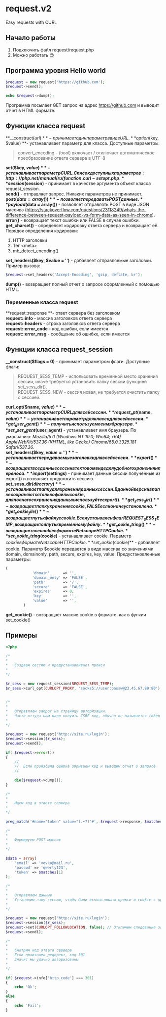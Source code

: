 # request.v2
Easy requests with CURL

## Начало работы  
1. Подключить файл request/request.php  
2. Можно работать :blush:  
  
## Программа уровня Hello world  
```php  
$request = new request('https://github.com');  
$request->send();  
  
echo $request->dump();  
```  
  
Программа посылает GET запрос на адрес https://github.com и выводит отчет в HTML формате.  
  
## Функции класса request  
**\_\_construct($url) ** - принимает один параметр в виде URL.  
**option($key, $value) **- устанавливает параметр для класса. Доступные параметры:  
> convert_encoding - (bool) включает / отключает автоматическое преобразование ответа сервера в UTF-8  
  
**set($key, $value)** - устанавливает параметр CURL. Список доступных параметров: http://php.net/manual/ru/function.curl-setopt.php .  
**session($session)** - принимает в качестве аргумента объект класса request_session.  
**send()** - отправляет запрос. Никаких параметров не принимает.  
**post($data = array())** - позволяет передавать POST данные.  
**payload($data = array())** - позволяет отправлять POST в виде JSON массива (https://stackoverflow.com/questions/23118249/whats-the-difference-between-request-payload-vs-form-data-as-seen-in-chrome).  
**error()** - возвращает текст ошибки или FALSE в случае ошибки.  
**get_charset()** - определяет кодировку ответа сервера и возвращает её. Порядок определения кодировки:  
1. HTTP заголовки  
2. Тег &lt;meta&gt;  
3. mb_detect_encoding()  
  
**set_headers($key, $value = '')** - добавляет отправляемые заголовки. Пример вызова:  
```php  
$request->set_headers('Accept-Encoding', 'gzip, deflate, br');  
```  
**dump()** - возвращает полный отчет о запросе оформленный с помощью HTML.  
  
### Переменные класса request  
**request::response **- ответ сервера без заголовком  
**request::info** - массив заголовков ответа сервера  
**request::headers** - строка заголовков ответа сервера  
**request::error_code** - код ошибки, если имеется  
**request::error_msg** - сообщение об ошибке, если имеется  
  
## Функции класса request_session  
**\_\_construct($flags = 0)** - принимает параметром флаги. Доступные флаги:  
> REQUEST_SESS_TEMP - использовать временной место хранения сессии, иначе требуется установить папку сессии функцией set_sess_dir().  
REQUEST_SESS_NEW - сессия новая, не требуется очистить папку с сессией.  
  
**curl_opt($name, $value)** - устанавливает параметр CURL для всей сессии.  
**request_opt($name, $value)** - устанавливает параметр для класса для всей сессии.  
**get_user_agent()** - получить используемое имя браузера.  
**set_user_agent($user_agent)** - устанавливает имя браузера. По умолчанию: *Mozilla/5.0 (Windows NT 10.0; Win64; x64) AppleWebKit/537.36 (KHTML, like Gecko) Chrome/65.0.3325.181 Safari/537.36*.  
**set_headers($key, $value = '')** - устанавливает передаваемые заголовки для всей сессии.  
**export()** - возвращает все данные сессии в тектовом виде для удобного хранения и переноса.  
**import($settings)** - принимает данные сессии полученные из export() и позволяет продолжить сессию.  
**set_sess_dir($directory)** - устанавливает папку для хранения данных сессии. В данной версии в папке сохраняются только файлы cookie, для полного сохранения данных используйте export().  
**get_sess_dir()** - возвращает папку хранения cookie, FALSE если она не установлена.  
**get_cookie_file()** - возвращает путь к файлу с cookie. Если установлен флаг REQUEST_SESS_TEMP, возвращается путь к временному файлу.  
**get_cookie_string() **- возвращает все cookie в формате Netscape HTTP Cookie.  
**set_cookie_string($cookie)** - устанавливает cookie. Параметр $cookie в формате Netscape HTTP Cookie.  
**set_cookie($cookie)** - добавляет cookie. Параметр $cookie передается в виде массива со значениями domain, domainonly, path, secure, expires, key, value. Предустановленные параметры:  
```php  
(  
			'domain'	  => '',  
			'domain_only' => 'FALSE',  
			'path'		  => '/',  
			'secure'	  => 'FALSE',  
			'expires'	  => 0,  
			'key'		  => '',  
			'value'	      => '',  
		)  
```  
**get_cookie()** - возвращает массив cookie в формате, как в функии set_cookie()  
  
## Примеры  
```php  
<?php  
  
/*  
*  
*	Создаем сессию и предустанавливает прокси  
*  
*/  
  
$r_sess = new request_session(REQUEST_SESS_TEMP);  
$r_sess->curl_opt(CURLOPT_PROXY, 'socks5://user:passw@23.45.67.89:80');  
  
  
/*  
*  
*	Отправляем запрос на страницу авторизации.  
*	Часто оттуда нам надо полуить CSRF код, обычно он называется token  
*  
*/  
  
$request = new request('http://site.ru/login');  
$request->session($r_sess);  
$request->send();  
  
if( $request->error())  
{  
	//  
	//	Если произошла ошибка обрываем код и выводим отчет о запросе  
	//  
	  
	die($request->dump());  
}  
  
/*  
*  
*	Ищем код в ответе сервера  
*  
*/  
  
preg_match('#name="token" value="(.+?)"#', $request->response, $matches);  
  
/*  
*  
*	Формируем POST массив  
*  
*/  
  
$data = array(  
	'email' => 'vovka@mail.ru',  
	'passwd' => 'qwerty123',  
	'token' => $matches[1]  
);  
  
/*  
*  
*	Отправляем данные  
*	Установим нашу сессию, чтобы были использованы прокси и cookie с прошлого запроса  
*  
*/  
  
$request = new request('http://site.ru/login');  
$request->session($r_sess);  
$request->set(CURLOPT_FOLLOWLOCATION, false); // Отключим следование заголовкам Location, т.к. оно включено по умолчанию  
$request->send();  
  
/*  
*  
*	Смотрим код ответа сервера  
*	Если произошел редирект, код 301  
*	Значит мы удачно авторизованы  
*  
*/  
  
if( $request->info['http_code'] === 301)  
{  
	echo 'Ok';  
}  
else  
{  
	echo 'Fail';  
}  
```
